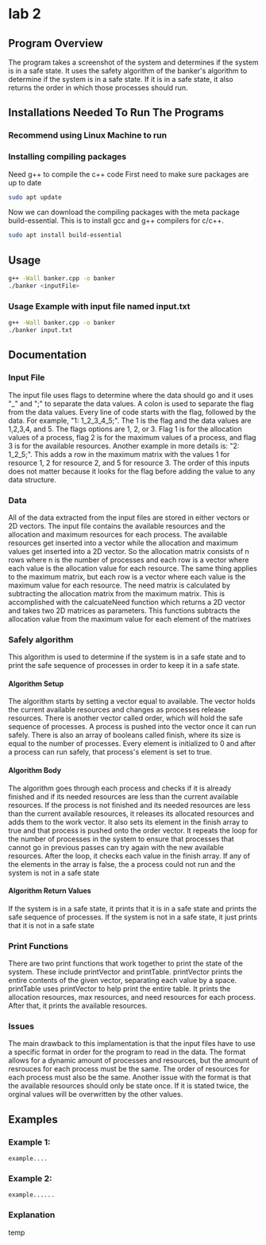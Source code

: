 # lab 2
## Program Overview
The program takes a screenshot of the system and determines if the system is in a safe state. It uses the safety algorithm of the banker's algorithm to determine if the system is in a safe state. If it is in a safe state, it also returns the order in which those processes should run.
## Installations Needed To Run The Programs
### Recommend using Linux Machine to run  
### Installing compiling packages
Need g++ to compile the c++ code
First need to make sure packages are up to date
```bash
sudo apt update
```
Now we can download the compiling packages with the meta package build-essential. This is to install gcc and g++ compilers for c/c++.
```bash
sudo apt install build-essential
```

## Usage
```bash
g++ -Wall banker.cpp -o banker
./banker <inputFile>
```
### Usage Example with input file named input.txt
```bash
g++ -Wall banker.cpp -o banker
./banker input.txt
```
## Documentation
### Input File
The input file uses flags to determine where the data should go and it uses "_" and ";" to separate the data values. A colon is used to separate the flag from the data values. Every line of code starts with the flag, followed by the data. For example, "1: 1_2_3_4_5;". The 1 is the flag and the data values are 1,2,3,4, and 5. The flags options are 1, 2, or 3. Flag 1 is for the allocation values of a process, flag 2 is for the maximum values of a process, and flag 3 is for the available resources. Another example in more details is:  "2: 1_2_5;". This adds a row in the maximum matrix with the values 1 for resource 1, 2 for resource 2, and 5 for resource 3. The order of this inputs does not matter because it looks for the flag before adding the value to any data structure.
### Data
All of the data extracted from the input files are stored in either vectors or 2D vectors. The input file contains the available resources and the allocation and maximum resources for each process. The available resources get inserted into a vector while the allocation and maximum values get inserted into a 2D vector. So the allocation matrix consists of n rows where n is the number of processes and each row is a vector where each value is the allocation value for each resource. The same thing applies to the maximum matrix, but each row is a vector where each value is the maximum value for each resource. The need matrix is calculated by subtracting the allocation matrix from the maximum matrix. This is accomplished with the calcuateNeed function which returns a 2D vector and takes two 2D matrices as parameters. This functions subtracts the allocation value from the maximum value for each element of the matrixes 
### Safely algorithm 
This algorithm is used to determine if the system is in a safe state and to print the safe sequence of processes in order to keep it in a safe state.
#### Algorithm Setup
The algorithm starts by setting a vector equal to available. The vector holds the current available resources and changes as processes release resources. There is another vector called order, which will hold the safe sequence of processes. A process is pushed into the vector once it can run safely. There is also an array of booleans called finish, where its size is equal to the number of processes. Every element is initialized to 0 and after a process can run safely, that process's element is set to true.
#### Algorithm Body
The algorithm goes through each process and checks if it is already finished and if its needed resources are less than the current available resources. If the process is not finished and its needed resources are less than the current available resources, it releases its allocated resources and adds them to the work vector. It also sets its element in the finish array to true and that process is pushed onto the order vector. It repeats the loop for the number of processes in the system to ensure that processes that cannot go in previous passes can try again with the new available resources. After the loop, it checks each value in the finish array. If any of the elements in the array is false, the a process could not run and the system is not in a safe state 
#### Algorithm Return Values
If the system is in a safe state, it prints that it is in a safe state and prints the safe sequence of processes. If the system is not in a safe state, it just prints that it is not in a safe state
### Print Functions
There are two print functions that work together to print the state of the system. These include printVector and printTable. printVector prints the entire contents of the given vector, separating each value by a space. printTable uses printVector to help print the entire table. It prints the allocation resources, max resources, and need resources for each process. After that, it prints the available resources.
### Issues
The main drawback to this implamentation is that the input files have to use a specific format in order for the program to read in the data. The format allows for a dynamic amount of processes and resources, but the amount of resrouces for each process must be the same. The order of resources for each process must also be the same. Another issue with the format is that the available resources should only be state once. If it is stated twice, the orginal values will be overwritten by the other values.

## Examples
### Example 1:
```code
example....
```
### Example 2:
```code
example......
```
### Explanation
temp
